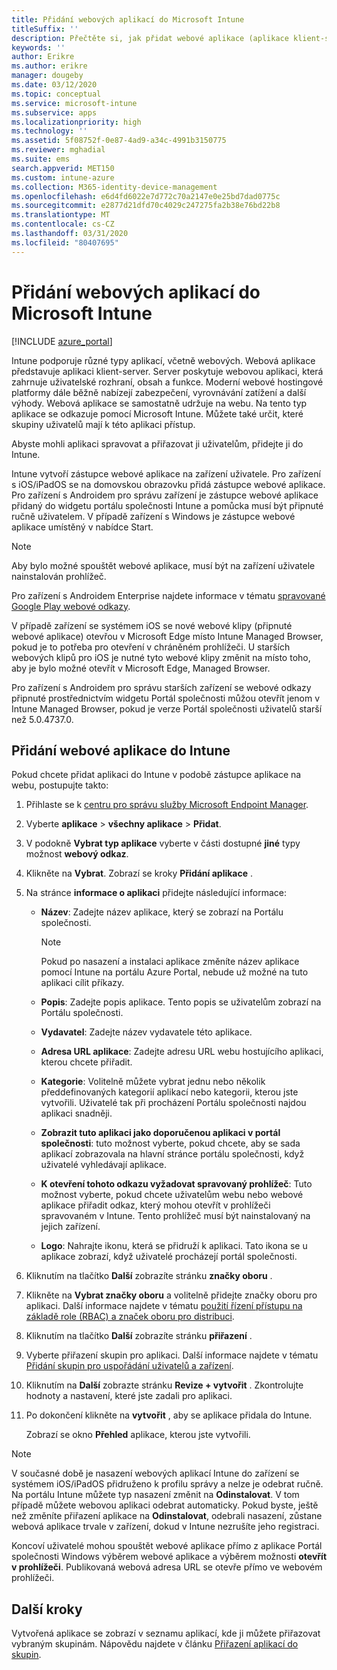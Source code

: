 ```yaml
---
title: Přidání webových aplikací do Microsoft Intune
titleSuffix: ''
description: Přečtěte si, jak přidat webové aplikace (aplikace klient-server) do Microsoft Intune.
keywords: ''
author: Erikre
ms.author: erikre
manager: dougeby
ms.date: 03/12/2020
ms.topic: conceptual
ms.service: microsoft-intune
ms.subservice: apps
ms.localizationpriority: high
ms.technology: ''
ms.assetid: 5f08752f-0e87-4ad9-a34c-4991b3150775
ms.reviewer: mghadial
ms.suite: ems
search.appverid: MET150
ms.custom: intune-azure
ms.collection: M365-identity-device-management
ms.openlocfilehash: e6d4fd6022e7d772c70a2147e0e25bd7dad0775c
ms.sourcegitcommit: e2877d21dfd70c4029c247275fa2b38e76bd22b8
ms.translationtype: MT
ms.contentlocale: cs-CZ
ms.lasthandoff: 03/31/2020
ms.locfileid: "80407695"
---
```

# <a name="add-web-apps-to-microsoft-intune"></a>Přidání webových aplikací do Microsoft Intune

[!INCLUDE [azure_portal](../includes/azure_portal.md)]

Intune podporuje různé typy aplikací, včetně webových. Webová aplikace představuje aplikaci klient-server. Server poskytuje webovou aplikaci, která zahrnuje uživatelské rozhraní, obsah a funkce. Moderní webové hostingové platformy dále běžně nabízejí zabezpečení, vyrovnávání zatížení a další výhody. Webová aplikace se samostatně udržuje na webu. Na tento typ aplikace se odkazuje pomocí Microsoft Intune. Můžete také určit, které skupiny uživatelů mají k této aplikaci přístup. 

Abyste mohli aplikaci spravovat a přiřazovat ji uživatelům, přidejte ji do Intune. 

Intune vytvoří zástupce webové aplikace na zařízení uživatele. Pro zařízení s iOS/iPadOS se na domovskou obrazovku přidá zástupce webové aplikace. Pro zařízení s Androidem pro správu zařízení je zástupce webové aplikace přidaný do widgetu portálu společnosti Intune a pomůcka musí být připnuté ručně uživatelem. V případě zařízení s Windows je zástupce webové aplikace umístěný v nabídce Start.

> [!Note]
> Aby bylo možné spouštět webové aplikace, musí být na zařízení uživatele nainstalován prohlížeč. 
> 
> Pro zařízení s Androidem Enterprise najdete informace v tématu [spravované Google Play webové odkazy](apps-add-android-for-work.md#managed-google-play-web-links).
> 
> V případě zařízení se systémem iOS se nové webové klipy (připnuté webové aplikace) otevřou v Microsoft Edge místo Intune Managed Browser, pokud je to potřeba pro otevření v chráněném prohlížeči. U starších webových klipů pro iOS je nutné tyto webové klipy změnit na místo toho, aby je bylo možné otevřít v Microsoft Edge, Managed Browser.
>
> Pro zařízení s Androidem pro správu starších zařízení se webové odkazy připnuté prostřednictvím widgetu Portál společnosti můžou otevřít jenom v Intune Managed Browser, pokud je verze Portál společnosti uživatelů starší než 5.0.4737.0. 

## <a name="add-a-web-app-to-intune"></a>Přidání webové aplikace do Intune
Pokud chcete přidat aplikaci do Intune v podobě zástupce aplikace na webu, postupujte takto:

1. Přihlaste se k [centru pro správu služby Microsoft Endpoint Manager](https://go.microsoft.com/fwlink/?linkid=2109431).
2. Vyberte **aplikace** > **všechny aplikace** > **Přidat**.
3. V podokně **Vybrat typ aplikace** vyberte v části dostupné **jiné** typy možnost **webový odkaz**.
4. Klikněte na **Vybrat**. Zobrazí se kroky **Přidání aplikace** .
5. Na stránce **informace o aplikaci** přidejte následující informace:
    - **Název**: Zadejte název aplikace, který se zobrazí na Portálu společnosti. 

        > [!NOTE]
        > Pokud po nasazení a instalaci aplikace změníte název aplikace pomocí Intune na portálu Azure Portal, nebude už možné na tuto aplikaci cílit příkazy.

    - **Popis**: Zadejte popis aplikace. Tento popis se uživatelům zobrazí na Portálu společnosti.
    - **Vydavatel**: Zadejte název vydavatele této aplikace.
    - **Adresa URL aplikace**: Zadejte adresu URL webu hostujícího aplikaci, kterou chcete přiřadit.
    - **Kategorie**: Volitelně můžete vybrat jednu nebo několik předdefinovaných kategorií aplikací nebo kategorii, kterou jste vytvořili. Uživatelé tak při procházení Portálu společnosti najdou aplikaci snadněji.
    - **Zobrazit tuto aplikaci jako doporučenou aplikaci v portál společnosti**: tuto možnost vyberte, pokud chcete, aby se sada aplikací zobrazovala na hlavní stránce portálu společnosti, když uživatelé vyhledávají aplikace.
    - **K otevření tohoto odkazu vyžadovat spravovaný prohlížeč**: Tuto možnost vyberte, pokud chcete uživatelům webu nebo webové aplikace přiřadit odkaz, který mohou otevřít v prohlížeči spravovaném v Intune. Tento prohlížeč musí být nainstalovaný na jejich zařízení.
    - **Logo**: Nahrajte ikonu, která se přidruží k aplikaci. Tato ikona se u aplikace zobrazí, když uživatelé procházejí portál společnosti.
6. Kliknutím na tlačítko **Další** zobrazíte stránku **značky oboru** .
7. Klikněte na **Vybrat značky oboru** a volitelně přidejte značky oboru pro aplikaci. Další informace najdete v tématu [použití řízení přístupu na základě role (RBAC) a značek oboru pro distribuci](../fundamentals/scope-tags.md).
8. Kliknutím na tlačítko **Další** zobrazíte stránku **přiřazení** .
9. Vyberte přiřazení skupin pro aplikaci. Další informace najdete v tématu [Přidání skupin pro uspořádání uživatelů a zařízení](../fundamentals/groups-add.md). 
10. Kliknutím na **Další** zobrazte stránku **Revize + vytvořit** . Zkontrolujte hodnoty a nastavení, které jste zadali pro aplikaci.
11. Po dokončení klikněte na **vytvořit** , aby se aplikace přidala do Intune.

    Zobrazí se okno **Přehled** aplikace, kterou jste vytvořili.

> [!Note]
> V současné době je nasazení webových aplikací Intune do zařízení se systémem iOS/iPadOS přidruženo k profilu správy a nelze je odebrat ručně. Na portálu Intune můžete typ nasazení změnit na **Odinstalovat**. V tom případě můžete webovou aplikaci odebrat automaticky. Pokud byste, ještě než změníte přiřazení aplikace na **Odinstalovat**, odebrali nasazení, zůstane webová aplikace trvale v zařízení, dokud v Intune nezrušíte jeho registraci.

Koncoví uživatelé mohou spouštět webové aplikace přímo z aplikace Portál společnosti Windows výběrem webové aplikace a výběrem možnosti **otevřít v prohlížeči**. Publikovaná webová adresa URL se otevře přímo ve webovém prohlížeči. 

## <a name="next-steps"></a>Další kroky

Vytvořená aplikace se zobrazí v seznamu aplikací, kde ji můžete přiřazovat vybraným skupinám. Nápovědu najdete v článku [Přiřazení aplikací do skupin](apps-deploy.md). 
